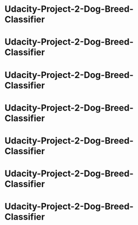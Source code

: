 # Udacity-Project-2-Dog-Breed-Classifier
# Udacity-Project-2-Dog-Breed-Classifier
# Udacity-Project-2-Dog-Breed-Classifier
# Udacity-Project-2-Dog-Breed-Classifier
# Udacity-Project-2-Dog-Breed-Classifier
# Udacity-Project-2-Dog-Breed-Classifier
# Udacity-Project-2-Dog-Breed-Classifier
